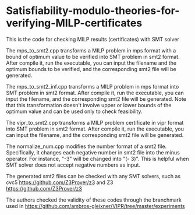# Satisfiability-modulo-theories-for-verifying-MILP-certificates
This is the code for checking MILP results (certificates) with SMT solver

The mps_to_smt2.cpp transforms a MILP problem in mps format with a bound of optimum value to be verified into SMT problem in smt2 format. After compile it, run the executable, you can input the filename and the optimum bounds to be verified, and the corresponding smt2 file will be generated.

The mps_to_smt2_inf.cpp transforms a MILP problem in mps format into SMT problem in smt2 format. After compile it, run the executable, you can input the filename, and the corresponding smt2 file will be generated. Note that this transformation doesn't involve upper or lower bounds of the optimum value and can be used only to check feasibility.

The vipr_to_smt2.cpp transforms a MILP problem certificate in vipr format into SMT problem in smt2 format. After compile it, run the executable, you can input the filename, and the corresponding smt2 file will be generated.

The normalize_num.cpp modifies the number format of a smt2 file. Specifically, it changes each negative number in smt2 file into the minus operator. For instance, "-3" will be changed into "(- 3)". This is helpful when SMT solver does not accept negative numbers as input.

The generated smt2 files can be checked with any SMT solvers, such as cvc5 https://github.com/Z3Prover/z3 and Z3 https://github.com/Z3Prover/z3 

The authors checked the validity of these codes through the branchmark used in https://github.com/ambros-gleixner/VIPR/tree/master/experiments


